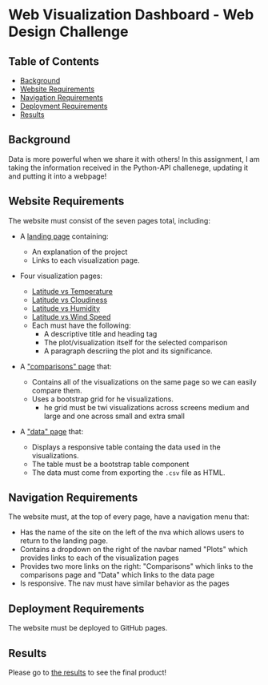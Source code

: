 # Web Visualization Dashboard - Web Design Challenge <!-- omit in toc -->

## Table of Contents <!-- omit in toc -->
- [Background](#background)
- [Website Requirements](#website-requirements)
- [Navigation Requirements](#navigation-requirements)
- [Deployment Requirements](#deployment-requirements)
- [Results](#results)


## Background

Data is more powerful when we share it with others!  In this assignment, I am taking the information received in the Python-API challenege, updating it and putting it into a webpage!


## Website Requirements

The website must consist of the seven pages total, including:

* A [landing page](https://derrikdennis.github.io/Web-Design-Challenge) containing:
  * An explanation of the project
  * Links to each visualization page.

* Four visualization pages:
  * [Latitude vs Temperature](https://derrikdennis.github.io/Web-Design-Challenge/LvTemp.html)
  * [Latitude vs Cloudiness](https://derrikdennis.github.io/Web-Design-Challenge/LvCloud.html)
  * [Latitude vs Humidity](https://derrikdennis.github.io/Web-Design-Challenge/LvHumid.html)
  * [Latitude vs Wind Speed](https://derrikdennis.github.io/Web-Design-Challenge/LvWSpeed.html)
  * Each must have the following:
    * A descriptive title and heading tag
    * The plot/visualization itself for the selected comparison
    * A paragraph descriing the plot and its significance.

* A ["comparisons" page](https://derrikdennis.gitub.io/Web-Design-Challeneg/comparison.html) that:
  * Contains all of the visualizations on the same page so we can easily compare them.
  * Uses a bootstrap grid for he visualizations.
    * he grid must be twi visualizations across screens medium and large and one across small and extra small


* A ["data" page](https://derrikdennis.github.io/Web-Design=Challenge/data.html) that:
  * Displays a responsive table containg the data used in the visualizations.
  * The table must be a bootstrap table component
  * The data must come from exporting the `.csv` file as HTML.

## Navigation Requirements

The website must, at the top of every page, have a navigation menu that:

* Has the name of the site on the left of the nva which allows users to return to the landing page.
* Contains a dropdown on the right of the navbar named "Plots" which provides links to each of the visualization pages
* Provides two more links on the right: "Comparisons" which links to the comparisons page and "Data" which links to the data page
* Is responsive.  The nav must have similar behavior as the pages

## Deployment Requirements

The website must be deployed to GitHub pages.


## Results

Please go to [the results](https://derrikdennis.github.io/Web-Design-Challenge) to see the final product!
